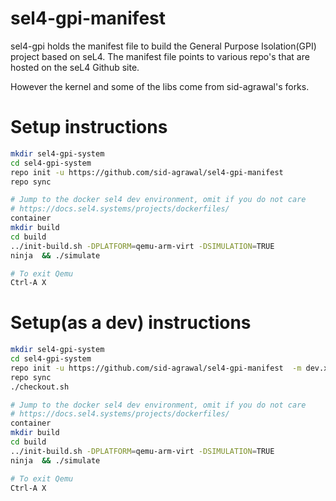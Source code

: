 sel4-gpi-manifest
========
sel4-gpi holds the manifest file to build the General Purpose Isolation(GPI) project based on seL4.
The manifest file points to various repo's that are hosted on the seL4 Github site.

However the kernel and some of the libs come from sid-agrawal's forks.


# Setup instructions

```bash
mkdir sel4-gpi-system
cd sel4-gpi-system
repo init -u https://github.com/sid-agrawal/sel4-gpi-manifest 
repo sync

# Jump to the docker sel4 dev environment, omit if you do not care
# https://docs.sel4.systems/projects/dockerfiles/
container 
mkdir build  
cd build
../init-build.sh -DPLATFORM=qemu-arm-virt -DSIMULATION=TRUE 
ninja  && ./simulate

# To exit Qemu
Ctrl-A X
```

# Setup(as a dev) instructions

```bash
mkdir sel4-gpi-system
cd sel4-gpi-system
repo init -u https://github.com/sid-agrawal/sel4-gpi-manifest  -m dev.xml
repo sync
./checkout.sh

# Jump to the docker sel4 dev environment, omit if you do not care
# https://docs.sel4.systems/projects/dockerfiles/
container 
mkdir build  
cd build
../init-build.sh -DPLATFORM=qemu-arm-virt -DSIMULATION=TRUE 
ninja  && ./simulate

# To exit Qemu
Ctrl-A X
```
